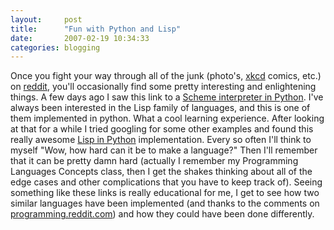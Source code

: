 ```yaml
---
layout:     post
title:      "Fun with Python and Lisp"
date:       2007-02-19 10:34:33
categories: blogging
---
```

Once you fight your way through all of the junk (photo's, [xkcd](http://xkcd.com) comics, etc.) on [reddit](http://reddit.com), you'll occasionally find some pretty interesting and enlightening things. A few days ago I saw this link to a [Scheme interpreter in Python](http://thinkpython.blogspot.com/2005/02/simple-scheme-interpreter.html). I've always been interested in the Lisp family of languages, and this is one of them implemented in python. What a cool learning experience. After looking at that for a while I tried googling for some other examples and found this really awesome [Lisp in Python](http://www.ibiblio.org/obp/py4fun/lisp/lisp.html) implementation. Every so often I'll think to myself "Wow, how hard can it be to make a language?" Then I'll remember that it can be pretty damn hard (actually I remember my Programming Languages Concepts class, then I get the shakes thinking about all of the edge cases and other complications that you have to keep track of). Seeing something like these links is really educational for me, I get to see how two similar languages have been implemented (and thanks to the comments on [programming.reddit.com](http://programming.reddit.com/)) and how they could have been done differently.
